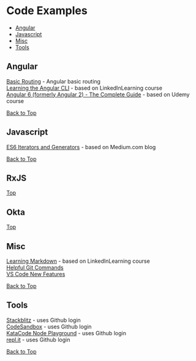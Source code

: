 # Code Examples
* [Angular](#angular)
* [Javascript](#javascript)
* [Misc](#misc)
* [Tools](#tools)
## Angular
[Basic Routing]()  - Angular basic routing  
[Learning the Angular CLI](https://gist.github.com/kozigh01/37b52fc1362da677b953c957178ee703) - based on LinkedInLearning course  
[Angular 6 (formerly Angular 2) - The Complete Guide](https://www.udemy.com/the-complete-guide-to-angular-2/learn/v4/overview) - based on Udemy course

[Back to Top](#code-examples)  
## Javascript
[ES6 Iterators and Generators](https://github.com/kozigh01/es6-iterators-generators) - based on Medium.com blog  

[Back to Top](#code-examples)
## RxJS
[Top](#code-examples)
## Okta
[Top](#code-examples)
## Misc
[Learning Markdown](https://gist.github.com/kozigh01/b93a28c22b1e564c6a2d6f417712c97e) - based on LinkedInLearning course  
[Helpful Git Commands](https://gist.github.com/kozigh01/38da36a44765bba001669daa428209ac)  
[VS Code New Features](https://gist.github.com/kozigh01/252c2345aa4cb936bd85f08d15cd3fec)  

[Back to Top](#code-examples)
## Tools
[Stackblitz](https://stackblitz.com/) - uses Github login  
[CodeSandbox](https://codesandbox.io/) - uses Github login  
[KataCode Node Playground](https://www.katacoda.com/courses/nodejs/playground) - uses Github login  
[repl.it](https://repl.it/repls) - uses Github login  

[Back to Top](#code-examples)

